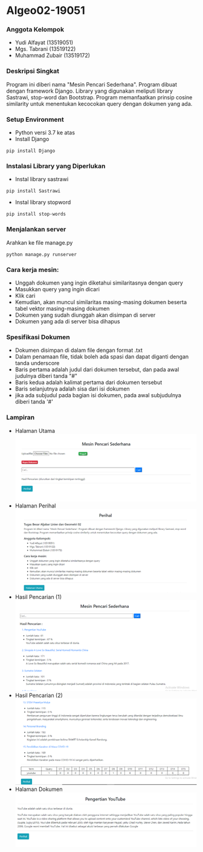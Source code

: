 # Algeo02-19051

### Anggota Kelompok
- Yudi Alfayat (13519051)                         
- Mgs. Tabrani (13519122)
- Muhammad Zubair (13519172)

### Deskripsi Singkat
Program ini diberi nama "Mesin Pencari Sederhana". Program dibuat dengan framework Django. Library yang digunakan meliputi library Sastrawi, stop-word dan Bootstrap. Program memanfaatkan prinsip cosine similarity untuk menentukan kecocokan query dengan dokumen yang ada.

### Setup Environment
- Python versi 3.7 ke atas
- Install Django
```
pip install Django
```

### Instalasi Library yang Diperlukan
- Instal library sastrawi
```
pip install Sastrawi
```
- Instal library stopword
```
pip install stop-words
```

### Menjalankan server
Arahkan ke file manage.py
```
python manage.py runserver
```

### Cara kerja mesin: 
- Unggah dokumen yang ingin diketahui similaritasnya dengan query
- Masukkan query yang ingin dicari
- Klik cari
- Kemudian, akan muncul similaritas masing-masing dokumen beserta tabel vektor masing-masing dokumen
- Dokumen yang sudah diunggah akan disimpan di server
- Dokumen yang ada di server bisa dihapus

### Spesifikasi Dokumen
- Dokumen disimpan di dalam file dengan format .txt
- Dalam penamaan file, tidak boleh ada spasi dan dapat diganti dengan tanda underscore
- Baris pertama adalah judul dari dokumen tersebut, dan pada awal judulnya diberi tanda "#"
- Baris kedua adalah kalimat pertama dari dokumen tersebut
- Baris selanjutnya adalah sisa dari isi dokumen
- jika ada subjudul pada bagian isi dokumen, pada awal subjudulnya diberi tanda '#'

### Lampiran 
- Halaman Utama
![Alt text](test/screenshoot-program/home.png?raw=true "Halaman Utama")
- Halaman Perihal
![Alt text](test/screenshoot-program/perihal.png?raw=true "Perihal")
- Hasil Pencarian (1)
![Alt text](test/screenshoot-program/search1.png?raw=true "Halaman Utama(1)")
- Hasil Pencarian (2)
![Alt text](test/screenshoot-program/search2.png?raw=true "Halaman Utama(2)")
- Halaman Dokumen
![Alt text](test/screenshoot-program/halaman-dokumen.png?raw=true "Halaman Dokumen")
